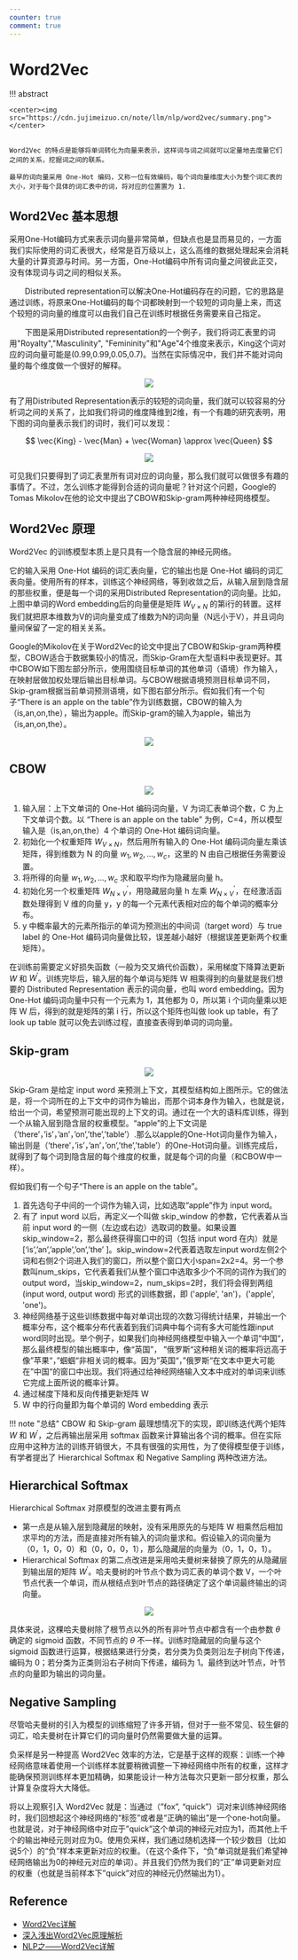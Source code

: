 ```yaml
---
counter: true
comment: true
---
```


# Word2Vec

!!! abstract

    <center><img src="https://cdn.jujimeizuo.cn/note/llm/nlp/word2vec/summary.png"></center>


    Word2Vec 的特点是能够将单词转化为向量来表示，这样词与词之间就可以定量地去度量它们之间的关系，挖掘词之间的联系。

    最早的词向量采用 One-Hot 编码，又称一位有效编码，每个词向量维度大小为整个词汇表的大小，对于每个具体的词汇表中的词，将对应的位置置为 1.


## Word2Vec 基本思想


采用One-Hot编码方式来表示词向量非常简单，但缺点也是显而易见的，一方面我们实际使用的词汇表很大，经常是百万级以上，这么高维的数据处理起来会消耗大量的计算资源与时间。另一方面，One-Hot编码中所有词向量之间彼此正交，没有体现词与词之间的相似关系。

　　Distributed representation可以解决One-Hot编码存在的问题，它的思路是通过训练，将原来One-Hot编码的每个词都映射到一个较短的词向量上来，而这个较短的词向量的维度可以由我们自己在训练时根据任务需要来自己指定。

　　下图是采用Distributed representation的一个例子，我们将词汇表里的词用"Royalty","Masculinity", "Femininity"和"Age"4个维度来表示，King这个词对应的词向量可能是(0.99,0.99,0.05,0.7)。当然在实际情况中，我们并不能对词向量的每个维度做一个很好的解释。

<center><img src="https://cdn.jujimeizuo.cn/note/llm/nlp/word2vec/dr.png"></center>

有了用Distributed Representation表示的较短的词向量，我们就可以较容易的分析词之间的关系了，比如我们将词的维度降维到2维，有一个有趣的研究表明，用下图的词向量表示我们的词时，我们可以发现：

$$
\vec{King} - \vec{Man} + \vec{Woman} \approx \vec{Queen}
$$

<center><img src="https://cdn.jujimeizuo.cn/note/llm/nlp/word2vec/kmwq.png"></center>

可见我们只要得到了词汇表里所有词对应的词向量，那么我们就可以做很多有趣的事情了。不过，怎么训练才能得到合适的词向量呢？针对这个问题，Google的Tomas Mikolov在他的论文中提出了CBOW和Skip-gram两种神经网络模型。

## Word2Vec 原理

Word2Vec 的训练模型本质上是只具有一个隐含层的神经元网络。

它的输入采用 One-Hot 编码的词汇表向量，它的输出也是 One-Hot 编码的词汇表向量。使用所有的样本，训练这个神经网络，等到收敛之后，从输入层到隐含层的那些权重，便是每一个词的采用Distributed Representation的词向量。比如，上图中单词的Word embedding后的向量便是矩阵 $W_{V \times N}$ 的第i行的转置。这样我们就把原本维数为V的词向量变成了维数为N的词向量（N远小于V），并且词向量间保留了一定的相关关系。

Google的Mikolov在关于Word2Vec的论文中提出了CBOW和Skip-gram两种模型，CBOW适合于数据集较小的情况，而Skip-Gram在大型语料中表现更好。其中CBOW如下图左部分所示，使用围绕目标单词的其他单词（语境）作为输入，在映射层做加权处理后输出目标单词。与CBOW根据语境预测目标单词不同，Skip-gram根据当前单词预测语境，如下图右部分所示。假如我们有一个句子“There is an apple on the table”作为训练数据，CBOW的输入为（is,an,on,the），输出为apple。而Skip-gram的输入为apple，输出为（is,an,on,the）。

<center><img src="https://cdn.jujimeizuo.cn/note/llm/nlp/word2vec/cbow-skipgram.png"></center>

## CBOW

<center><img src="https://cdn.jujimeizuo.cn/note/llm/nlp/word2vec/cbow-net.png"></center>

1. 输入层：上下文单词的 One-Hot 编码词向量，V 为词汇表单词个数，C 为上下文单词个数。以 “There is an apple on the table” 为例，C=4，所以模型输入是（is,an,on,the）4 个单词的 One-Hot 编码词向量。
2. 初始化一个权重矩阵 $W_{V \times N}$，然后用所有输入的 One-Hot 编码词向量左乘该矩阵，得到维数为 N 的向量 $w_1,w_2,...,w_c$，这里的 N 由自己根据任务需要设置。
3. 将所得的向量 $w_1,w_2,...,w_c$ 求和取平均作为隐藏层向量 h。
4. 初始化另一个权重矩阵 $W_{N \times V}^\prime$，用隐藏层向量 h 左乘 $W_{N \times V}^\prime$，在经激活函数处理得到 V 维的向量 y，y 的每一个元素代表相对应的每个单词的概率分布。
5. y 中概率最大的元素所指示的单词为预测出的中间词（target word）与 true label 的 One-Hot 编码词向量做比较，误差越小越好（根据误差更新两个权重矩阵）。

在训练前需要定义好损失函数（一般为交叉熵代价函数），采用梯度下降算法更新 $W$ 和 $W^\prime$。训练完毕后，输入层的每个单词与矩阵 W 相乘得到的向量就是我们想要的 Distributed Representation 表示的词向量，也叫 word embedding。因为 One-Hot 编码词向量中只有一个元素为 1，其他都为 0，所以第 i 个词向量乘以矩阵 W 后，得到的就是矩阵的第 i 行，所以这个矩阵也叫做 look up table，有了 look up table 就可以免去训练过程，直接查表得到单词的词向量。

## Skip-gram

<center><img src="https://cdn.jujimeizuo.cn/note/llm/nlp/word2vec/skip-gram-net.png"></center>

Skip-Gram 是给定 input word 来预测上下文，其模型结构如上图所示。它的做法是，将一个词所在的上下文中的词作为输出，而那个词本身作为输入，也就是说，给出一个词，希望预测可能出现的上下文的词。通过在一个大的语料库训练，得到一个从输入层到隐含层的权重模型。“apple”的上下文词是（’there’，’is’，’an’，’on’,’the’,’table’）.那么以apple的One-Hot词向量作为输入，输出则是（’there’，’is’，’an’，’on’,’the’,’table’）的One-Hot词向量。训练完成后，就得到了每个词到隐含层的每个维度的权重，就是每个词的向量（和CBOW中一样）。

假如我们有一个句子“There is an apple on the table”。

1. 首先选句子中间的一个词作为输入词，比如选取“apple”作为 input word。
2. 有了 input word 以后，再定义一个叫做 skip_window 的参数，它代表着从当前 input word 的一侧（左边或右边）选取词的数量。如果设置 skip_window=2，那么最终获得窗口中的词（包括 input word 在内）就是[‘is’,’an’,’apple’,’on’,’the’ ]。skip_window=2代表着选取左input word左侧2个词和右侧2个词进入我们的窗口，所以整个窗口大小span=2x2=4。另一个参数叫num_skips，它代表着我们从整个窗口中选取多少个不同的词作为我们的output word，当skip_window=2，num_skips=2时，我们将会得到两组 (input word, output word) 形式的训练数据，即 ('apple', 'an')，('apple', 'one')。
3. 神经网络基于这些训练数据中每对单词出现的次数习得统计结果，并输出一个概率分布，这个概率分布代表着到我们词典中每个词有多大可能性跟input word同时出现。举个例子，如果我们向神经网络模型中输入一个单词“中国“，那么最终模型的输出概率中，像“英国”， ”俄罗斯“这种相关词的概率将远高于像”苹果“，”蝈蝈“非相关词的概率。因为”英国“，”俄罗斯“在文本中更大可能在”中国“的窗口中出现。我们将通过给神经网络输入文本中成对的单词来训练它完成上面所说的概率计算。
4. 通过梯度下降和反向传播更新矩阵 W
5. W 中的行向量即为每个单词的 Word embedding 表示

!!! note "总结"
    CBOW 和 Skip-gram 最理想情况下的实现，即训练迭代两个矩阵 $W$ 和 $W^\prime$，之后再输出层采用 softmax 函数来计算输出各个词的概率。但在实际应用中这种方法的训练开销很大，不具有很强的实用性，为了使得模型便于训练，有学者提出了 Hierarchical Softmax 和 Negative Sampling 两种改进方法。

## Hierarchical Softmax

Hierarchical Softmax 对原模型的改进主要有两点

- 第一点是从输入层到隐藏层的映射，没有采用原先的与矩阵 W 相乘然后相加求平均的方法，而是直接对所有输入的词向量求和。假设输入的词向量为（0，1，0，0）和（0，0，0，1），那么隐藏层的向量为（0，1，0，1）。
- Hierarchical Softmax 的第二点改进是采用哈夫曼树来替换了原先的从隐藏层到输出层的矩阵 $W^\prime$。哈夫曼树的叶节点个数为词汇表的单词个数 V，一个叶节点代表一个单词，而从根结点到叶节点的路径确定了这个单词最终输出的词向量。

<center><img src="https://cdn.jujimeizuo.cn/note/llm/nlp/word2vec/hs-huffman.png"></center>

具体来说，这棵哈夫曼树除了根节点以外的所有非叶节点中都含有一个由参数 $\theta$ 确定的 sigmoid 函数，不同节点的 $\theta$ 不一样。训练时隐藏层的向量与这个 sigmoid 函数进行运算，根据结果进行分类，若分类为负类则沿左子树向下传递，编码为 0；若分类为正类则沿右子树向下传递，编码为 1。最终到达叶节点，叶节点的向量即为输出的词向量。

## Negative Sampling

尽管哈夫曼树的引入为模型的训练缩短了许多开销，但对于一些不常见、较生僻的词汇，哈夫曼树在计算它们的词向量时仍然需要做大量的运算。

负采样是另一种提高 Word2Vec 效率的方法，它是基于这样的观察：训练一个神经网络意味着使用一个训练样本就要稍微调整一下神经网络中所有的权重，这样才能确保预测训练样本更加精确，如果能设计一种方法每次只更新一部分权重，那么计算复杂度将大大降低。

将以上观察引入 Word2Vec 就是：当通过（”fox”, “quick”）词对来训练神经网络时，我们回想起这个神经网络的“标签”或者是“正确的输出”是一个one-hot向量。也就是说，对于神经网络中对应于”quick”这个单词的神经元对应为1，而其他上千个的输出神经元则对应为0。使用负采样，我们通过随机选择一个较少数目（比如说5个）的“负”样本来更新对应的权重。（在这个条件下，“负”单词就是我们希望神经网络输出为0的神经元对应的单词）。并且我们仍然为我们的“正”单词更新对应的权重（也就是当前样本下”quick”对应的神经元仍然输出为1）。

## Reference

- [Word2Vec详解](https://zhuanlan.zhihu.com/p/61635013)
- [深入浅出Word2Vec原理解析](https://zhuanlan.zhihu.com/p/114538417)
- [NLP之——Word2Vec详解](https://www.cnblogs.com/guoyaohua/p/9240336.html)